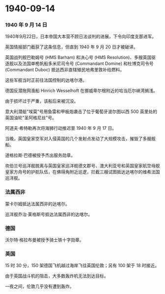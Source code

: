 # 1940-09-14

### 1940 年 9 月 14 日

1940年9月22日，日本帝国大本营不顾日法谈判的进展，下令向印度支那进军。

英国情报部门截获了这条信息，但直到 1940 年 9 月 20 日才被破译。

英国战列舰巴勒姆号 (HMS Barham) 和决心号 (HMS
Resolution)、多艘英国驱逐舰以及法国单桅帆船多米尼司令号 (Commandant
Domine) 和杜博克司令号 (Commandant Duboc)
抵达西非直辖殖民地弗里敦补给燃料。

这些军舰当时正前往法国控制的达喀尔港。

德国反潜拖网渔船 Hinrich Wesselhoft 在挪威卑尔根附近的哈当厄尔峡湾搁浅。

由于损坏过于严重，该船后来被沉没。

意大利潜艇"埃莫"号用鱼雷和甲板炮袭击了位于葡萄牙波尔图以西 500
英里处的英国油轮"圣阿格尼丝"号。

阿道夫·希特勒再次将海狮行动推迟至 1940 年 9 月 17 日。

当晚，英国皇家空军对入侵英国的几个发射点发动了大规模攻击，摧毁了多艘舰船。

道格拉斯·巴德被授予杰出服务勋章。

坎伯兰号巡洋舰脱离与英国皇家巡洋舰德文郡号、澳大利亚号和英国皇家航空母舰皇家方舟号的护航队伍，在佛得角附近巡逻，拦截三艘试图抵达达喀尔的维希法国巡洋舰。

### 法属西非

蒙卡尔姆抵达法属西非的达喀尔。

巡洋舰乔治·莱格斯号抵达法属西非的达喀尔。

### 德国

沃尔特·格拉布曼被授予骑士铁十字勋章。

### 英国

15 时 30 分，150 架德国飞机越过海岸飞往英国伦敦；另有 100 架于 18
时接近。

由于英国战斗机的阻击，大多数轰炸机无法到达目标。

一夜之间，伦敦几乎没有遭到轰炸。